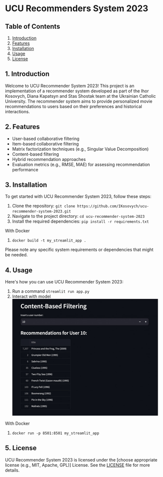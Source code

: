 # UCU Recommenders System 2023

## Table of Contents

1. [Introduction](#introduction)
2. [Features](#features)
3. [Installation](#installation)
4. [Usage](#usage)
5. [License](#license)

## 1. Introduction

Welcome to UCU Recommender System 2023! This project is an implementation of a recommender system developed as part of the Ihor Kosovych, Diana Kapatsyn and Stas Shostak team at the Ukrainian Catholic University. The recommender system aims to provide personalized movie recommendations to users based on their preferences and historical interactions.

## 2. Features

- User-based collaborative filtering
- Item-based collaborative filtering
- Matrix factorization techniques (e.g., Singular Value Decomposition)
- Content-based filtering
- Hybrid recommendation approaches
- Evaluation metrics (e.g., RMSE, MAE) for assessing recommendation performance

## 3. Installation

To get started with UCU Recommender System 2023, follow these steps:

1. Clone the repository: `git clone https://github.com/IKosovych/ucu-recommender-system-2023.git`
2. Navigate to the project directory: `cd ucu-recommender-system-2023`
3. Install the required dependencies: `pip install -r requirements.txt`

With Docker
1. `docker build -t my_streamlit_app .`

Please note any specific system requirements or dependencies that might be needed.

## 4. Usage

Here's how you can use UCU Recommender System 2023:

1. Run a command `streamlit run app.py`
2. Interact with model
![Photo of interaction](data/ml-latest-small/image.jpg)

With Docker
1. `docker run -p 8501:8501 my_streamlit_app`

## 5. License

UCU Recommender System 2023 is licensed under the [choose appropriate license (e.g., MIT, Apache, GPL)] License. See the [LICENSE](LICENSE) file for more details.

